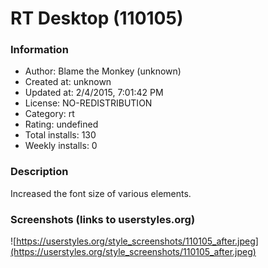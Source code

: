 # RT Desktop (110105)

### Information
- Author: Blame the Monkey (unknown)
- Created at: unknown
- Updated at: 2/4/2015, 7:01:42 PM
- License: NO-REDISTRIBUTION
- Category: rt
- Rating: undefined
- Total installs: 130
- Weekly installs: 0


### Description
Increased the font size of various elements.


### Screenshots (links to userstyles.org)
![https://userstyles.org/style_screenshots/110105_after.jpeg](https://userstyles.org/style_screenshots/110105_after.jpeg)


